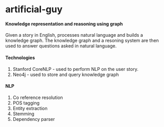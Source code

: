 # artificial-guy
#### Knowledge representation and reasoning using graph
Given a story in English, processes natural language and builds a knowledge graph. The knowledge graph and a resoning system are then used to answer questions asked in natural language.

#### Technologies
1. Stanford CoreNLP - used to perform NLP on the user story.
2. Neo4j - used to store and query knowledge graph

#### NLP
1. Co reference resolution
2. POS tagging
3. Entity extraction
4. Stemming
5. Dependency parser
